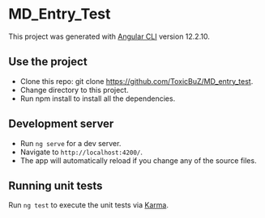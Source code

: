 # MD_Entry_Test

This project was generated with [Angular CLI](https://github.com/angular/angular-cli) version 12.2.10.

## Use the project

* Clone this repo: git clone https://github.com/ToxicBuZ/MD_entry_test.
* Change directory to this project.
* Run npm install to install all the dependencies.


## Development server

* Run `ng serve` for a dev server. 
* Navigate to `http://localhost:4200/`. 
* The app will automatically reload if you change any of the source files.

## Running unit tests

Run `ng test` to execute the unit tests via [Karma](https://karma-runner.github.io).




